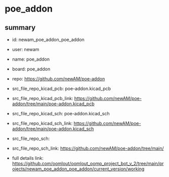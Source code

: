 # poe_addon
 
## summary 
* id: newam_poe_addon_poe_addon
* user: newam
* name: poe_addon
* board: poe_addon
* repo: https://github.com/newAM/poe-addon
* src_file_repo_kicad_pcb: poe-addon.kicad_pcb
* src_file_repo_kicad_pcb_link: https://github.com/newAM/poe-addon/tree/main/poe-addon.kicad_pcb
* src_file_repo_kicad_sch: poe-addon.kicad_sch
* src_file_repo_kicad_sch_link: https://github.com/newAM/poe-addon/tree/main/poe-addon.kicad_sch

* src_file_repo_sch: 
* src_file_repo_sch_link: https://github.com/newAM/poe-addon/tree/main/
* full details link: https://github.com/oomlout/oomlout_oomp_project_bot_v_2/tree/main/projects/newam_poe_addon_poe_addon/current_version/working  







